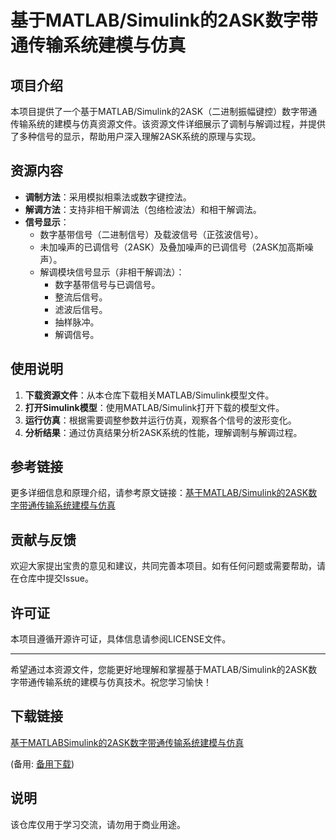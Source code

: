 # 基于MATLAB/Simulink的2ASK数字带通传输系统建模与仿真

## 项目介绍

本项目提供了一个基于MATLAB/Simulink的2ASK（二进制振幅键控）数字带通传输系统的建模与仿真资源文件。该资源文件详细展示了调制与解调过程，并提供了多种信号的显示，帮助用户深入理解2ASK系统的原理与实现。

## 资源内容

- **调制方法**：采用模拟相乘法或数字键控法。
- **解调方法**：支持非相干解调法（包络检波法）和相干解调法。
- **信号显示**：
  - 数字基带信号（二进制信号）及载波信号（正弦波信号）。
  - 未加噪声的已调信号（2ASK）及叠加噪声的已调信号（2ASK加高斯噪声）。
  - 解调模块信号显示（非相干解调法）：
    - 数字基带信号与已调信号。
    - 整流后信号。
    - 滤波后信号。
    - 抽样脉冲。
    - 解调信号。

## 使用说明

1. **下载资源文件**：从本仓库下载相关MATLAB/Simulink模型文件。
2. **打开Simulink模型**：使用MATLAB/Simulink打开下载的模型文件。
3. **运行仿真**：根据需要调整参数并运行仿真，观察各个信号的波形变化。
4. **分析结果**：通过仿真结果分析2ASK系统的性能，理解调制与解调过程。

## 参考链接

更多详细信息和原理介绍，请参考原文链接：[基于MATLAB/Simulink的2ASK数字带通传输系统建模与仿真](https://blog.csdn.net/weixin_57807777/article/details/128190726)

## 贡献与反馈

欢迎大家提出宝贵的意见和建议，共同完善本项目。如有任何问题或需要帮助，请在仓库中提交Issue。

## 许可证

本项目遵循开源许可证，具体信息请参阅LICENSE文件。

---

希望通过本资源文件，您能更好地理解和掌握基于MATLAB/Simulink的2ASK数字带通传输系统的建模与仿真技术。祝您学习愉快！

## 下载链接
[基于MATLABSimulink的2ASK数字带通传输系统建模与仿真](https://pan.quark.cn/s/c95e645b6c4a) 

(备用: [备用下载](https://pan.baidu.com/s/1a4ArPUDEIN1Mp9Zy9aI7-g?pwd=1234))

## 说明

该仓库仅用于学习交流，请勿用于商业用途。
